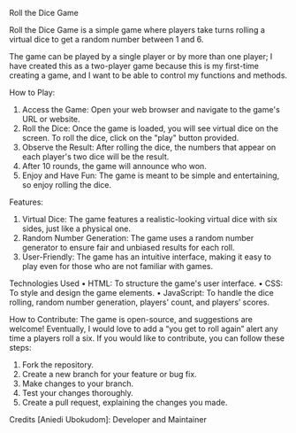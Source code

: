Roll the Dice Game
 
Roll the Dice Game is a simple game where players take turns rolling a virtual dice to get a random number between 1 and 6. 

The game can be played by a single player or by more than one player; I have created this as a two-player game because this is my first-time creating a game, and I want to be able to control my functions and methods.


How to Play:
1.	Access the Game: Open your web browser and navigate to the game's URL or website.
2.	Roll the Dice: Once the game is loaded, you will see virtual dice on the screen. To roll the dice, click on the "play" button provided.
3.	Observe the Result: After rolling the dice, the numbers that appear on each player's two dice will be the result. 
4.  After 10 rounds, the game will announce who won.
5.	Enjoy and Have Fun: The game is meant to be simple and entertaining, so enjoy rolling the dice.


Features:
1. 	Virtual Dice: The game features a realistic-looking virtual dice with six sides, just like a physical one.
2. 	Random Number Generation: The game uses a random number generator to ensure fair and unbiased results for each roll.
3. 	User-Friendly: The game has an intuitive interface, making it easy to play even for those who are not familiar with games.


Technologies Used
•	HTML: To structure the game's user interface.
•	CSS: To style and design the game elements.
•	JavaScript: To handle the dice rolling, random number generation, players' count, and players’ scores.


How to Contribute:
The game is open-source, and suggestions are welcome! Eventually, I would love to add a “you get to roll again” alert any time a players roll a six. If you would like to contribute, you can follow these steps:
1.	Fork the repository.
2.	Create a new branch for your feature or bug fix.
3.	Make changes to your branch.
4.	Test your changes thoroughly.
5.	Create a pull request, explaining the changes you made.

Credits
[Aniedi Ubokudom]: Developer and Maintainer

